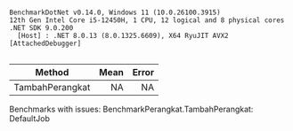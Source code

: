 ```

BenchmarkDotNet v0.14.0, Windows 11 (10.0.26100.3915)
12th Gen Intel Core i5-12450H, 1 CPU, 12 logical and 8 physical cores
.NET SDK 9.0.200
  [Host] : .NET 8.0.13 (8.0.1325.6609), X64 RyuJIT AVX2 [AttachedDebugger]


```
| Method          | Mean | Error |
|---------------- |-----:|------:|
| TambahPerangkat |   NA |    NA |

Benchmarks with issues:
  BenchmarkPerangkat.TambahPerangkat: DefaultJob
